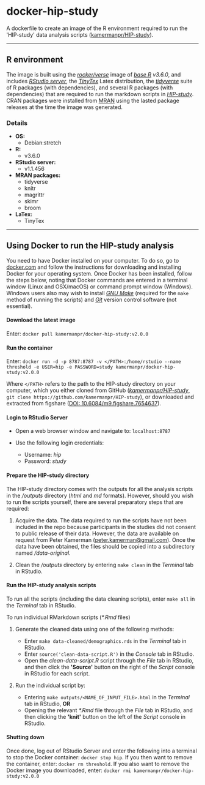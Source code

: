 # docker-hip-study

A dockerfile to create an image of the R environment required to run the 'HIP-study' data analysis scripts ([kamermanpr/HIP-study](https://github.com/kamermanpr/HIP-study.git)).

----

## R environment

The image is built using the [_rocker/verse_](https://hub.docker.com/r/rocker/verse/) image of [_base R_](https://cran.r-project.org/) _v3.6.0_, and includes [_RStudio server_](https://www.rstudio.com/products/rstudio/#Server), the [_TinyTex_](https://yihui.name/tinytex/) Latex distribution, the [_tidyverse_](https://www.tidyverse.org/) suite of R packages (with dependencies), and several R packages (with dependencies) that are required to run the markdown scripts in [_HIP-study_](https://github.com/kamermanpr/HIP-study.git). CRAN packages were installed from [MRAN](https://mran.microsoft.com/timemachine) using the lasted package releases at the time the image was generated.

### Details
- **OS:**  
    - Debian:stretch
- **R:**  
    - v3.6.0
- **RStudio server:**  
    - v1.1.456 
- **MRAN packages:**  
    - tidyverse
    - knitr
    - magrittr
    - skimr
    - broom
- **LaTex:**   
    - TinyTex

----

## Using Docker to run the HIP-study analysis

You need to have Docker installed on your computer. To do so, go to [docker.com](https://www.docker.com/community-edition#/download) and follow the instructions for downloading and installing Docker for your operating system. Once Docker has been installed, follow the steps below, noting that Docker commands are entered in a terminal window (Linux and OSX/macOS) or command prompt window (Windows). Windows users also may wish to install [_GNU Make_](http://gnuwin32.sourceforge.net/downlinks/make.php) (required for the `make` method of running the scripts) and [_Git_](https://gitforwindows.org/) version control software (not essential). 

#### Download the latest image

Enter: `docker pull kamermanpr/docker-hip-study:v2.0.0`

#### Run the container

Enter: `docker run -d -p 8787:8787 -v </PATH>:/home/rstudio --name threshold -e USER=hip -e PASSWORD=study kamermanpr/docker-hip-study:v2.0.0`

Where `</PATH>` refers to the path to the HIP-study directory on your computer, which you either cloned from GitHub ([_kamermanpr/HIP-study_](https://github.com/kamermanpr/HIP-study.git), `git clone https://github.com/kamermanpr/HIP-study`), or downloaded and extracted from figshare ([DOI: 10.6084/m9.figshare.7654637](https://doi.org/10.6084/m9.figshare.7654637)).

#### Login to RStudio Server

- Open a web browser window and navigate to: `localhost:8787`

- Use the following login credentials: 
    - Username: _hip_	
    - Password: _study_
    
#### Prepare the HIP-study directory

The HIP-study directory comes with the outputs for all the analysis scripts in the _/outputs_ directory (_html_ and *md* formats). However, should you wish to run the scripts yourself, there are several preparatory steps that are required:  

1. Acquire the data. The data required to run the scripts have not been included in the repo because participants in the studies did not consent to public release of their data. However, the data are available on request from Peter Kamerman (peter.kamerman@gmail.com). Once the data have been obtained, the files should be copied into a subdirectory named _/data-original_.

2. Clean the _/outputs_ directory by entering `make clean` in the _Terminal_ tab in RStudio.

#### Run the HIP-study analysis scripts

To run all the scripts (including the data cleaning scripts), enter `make all` in the _Terminal_ tab in RStudio. 

To run individual RMarkdown scripts (_\*.Rmd_ files)

1. Generate the cleaned data using one of the following methods:  
    - Enter `make data-cleaned/demographics.rds` in the _Terminal_ tab in RStudio.  
    - Enter `source('clean-data-script.R')` in the _Console_ tab in RStudio.  
    - Open the _clean-data-script.R_ script through the _File_ tab in RStudio, and then click the **'Source'** button on the right of the _Script_ console in RStudio for each script.
    
2. Run the individual script by:  
    - Entering `make outputs/<NAME_OF_INPUT_FILE>.html` in the _Terminal_ tab in RStudio, **OR**
    - Opening the relevant _\*.Rmd_ file through the _File_ tab in RStudio, and then clicking the **'knit'** button on the left of the _Script_ console in RStudio. 

#### Shutting down

Once done, log out of RStudio Server and enter the following into a terminal to stop the Docker container: `docker stop hip`. If you then want to remove the container, enter: `docker rm threshold`. If you also want to remove the Docker image you downloaded, enter: `docker rmi kamermanpr/docker-hip-study:v2.0.0`
